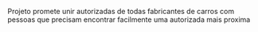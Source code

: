 Projeto promete unir autorizadas de todas fabricantes de carros com pessoas que precisam encontrar facilmente uma autorizada mais proxima
